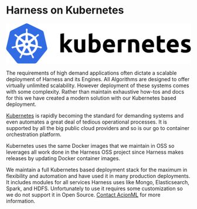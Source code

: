 # Harness on Kubernetes

<a href="https://kubernetes.io/" target="_blank">![](images/kube-logo.png)</a>

The requirements of high demand applications often dictate a scalable deployment of Harness and its Engines. All Algorithms are designed to offer virtually unlimited scalability. However deployment of these systems comes with some complexity. Rather than maintain exhaustive how-tos and docs for this we have created a modern solution with our Kubernetes based deployment.

<a href="https://kubernetes.io/" target="_blank">Kubernetes</a> is rapidly becoming the standard for demanding systems and even automates a great deal of tedious operational processes. It is supported by all the big public cloud providers and so is our go to container orchestration platform. 

Kubernetes uses the same Docker images that we maintain in OSS so leverages all work done in the Harness OSS project since Harness makes releases by updating Docker container images.

We maintain a full Kubernetes based deployment stack for the maximum in flexibility and automation and have used it in many production deployments. It includes modules for all services Harness uses like Mongo, Elasticsearch, Spark, and HDFS. Unfortunately to use it requires some customization so we do not support it in Open Source. [Contact AcionML](/#contact) for more information.
